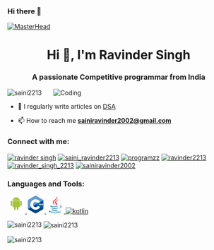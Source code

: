 ### Hi there 👋


[![MasterHead](https://i.pinimg.com/originals/16/03/fb/1603fb7077abb9093f4af305b4e5ce79.gif)](https://rishavchanda.io)
<h1 align="center">Hi 👋, I'm Ravinder Singh</h1>
<h3 align="center">A passionate Competitive programmar from India</h3>
<img align="right" alt="Coding" width="400" src="https://images.squarespace-cdn.com/content/v1/5769fc401b631bab1addb2ab/1541580611624-TE64QGKRJG8SWAIUS7NS/ke17ZwdGBToddI8pDm48kPoswlzjSVMM-SxOp7CV59BZw-zPPgdn4jUwVcJE1ZvWQUxwkmyExglNqGp0IvTJZamWLI2zvYWH8K3-s_4yszcp2ryTI0HqTOaaUohrI8PI6FXy8c9PWtBlqAVlUS5izpdcIXDZqDYvprRqZ29Pw0o/coding-freak.gif">

<p align="left"> <img src="https://komarev.com/ghpvc/?username=saini2213&label=Profile%20views&color=0e75b6&style=flat" alt="saini2213" /> </p>

- 📝 I regularly write articles on [DSA](DSA)

- 📫 How to reach me **sainiravinder2002@gmail.com**

<h3 align="left">Connect with me:</h3>
<p align="left">
<a href="https://linkedin.com/in/ravinder singh" target="blank"><img align="center" src="https://raw.githubusercontent.com/rahuldkjain/github-profile-readme-generator/master/src/images/icons/Social/linked-in-alt.svg" alt="ravinder singh" height="30" width="40" /></a>
<a href="https://instagram.com/saini_ravinder2213" target="blank"><img align="center" src="https://raw.githubusercontent.com/rahuldkjain/github-profile-readme-generator/master/src/images/icons/Social/instagram.svg" alt="saini_ravinder2213" height="30" width="40" /></a>
<a href="https://www.youtube.com/c/programzz" target="blank"><img align="center" src="https://raw.githubusercontent.com/rahuldkjain/github-profile-readme-generator/master/src/images/icons/Social/youtube.svg" alt="programzz" height="30" width="40" /></a>
<a href="https://www.codechef.com/users/ravinder2213" target="blank"><img align="center" src="https://cdn.jsdelivr.net/npm/simple-icons@3.1.0/icons/codechef.svg" alt="ravinder2213" height="30" width="40" /></a>
<a href="https://www.leetcode.com/ravinder_singh_2213" target="blank"><img align="center" src="https://raw.githubusercontent.com/rahuldkjain/github-profile-readme-generator/master/src/images/icons/Social/leet-code.svg" alt="ravinder_singh_2213" height="30" width="40" /></a>
<a href="https://auth.geeksforgeeks.org/user/sainiravinder2002" target="blank"><img align="center" src="https://raw.githubusercontent.com/rahuldkjain/github-profile-readme-generator/master/src/images/icons/Social/geeks-for-geeks.svg" alt="sainiravinder2002" height="30" width="40" /></a>
</p>

<h3 align="left">Languages and Tools:</h3>
<p align="left"> <a href="https://developer.android.com" target="_blank" rel="noreferrer"> <img src="https://raw.githubusercontent.com/devicons/devicon/master/icons/android/android-original-wordmark.svg" alt="android" width="40" height="40"/> </a> <a href="https://www.w3schools.com/cpp/" target="_blank" rel="noreferrer"> <img src="https://raw.githubusercontent.com/devicons/devicon/master/icons/cplusplus/cplusplus-original.svg" alt="cplusplus" width="40" height="40"/> </a> <a href="https://www.java.com" target="_blank" rel="noreferrer"> <img src="https://raw.githubusercontent.com/devicons/devicon/master/icons/java/java-original.svg" alt="java" width="40" height="40"/> </a> <a href="https://kotlinlang.org" target="_blank" rel="noreferrer"> <img src="https://www.vectorlogo.zone/logos/kotlinlang/kotlinlang-icon.svg" alt="kotlin" width="40" height="40"/> </a> </p>

<p><img align="left" src="https://github-readme-stats.vercel.app/api/top-langs?username=saini2213&show_icons=true&locale=en&layout=compact" alt="saini2213" /></p>

<p>&nbsp;<img align="center" src="https://github-readme-stats.vercel.app/api?username=saini2213&show_icons=true&locale=en" alt="saini2213" /></p>

<p><img align="center" src="https://github-readme-streak-stats.herokuapp.com/?user=saini2213&" alt="saini2213" /></p>

